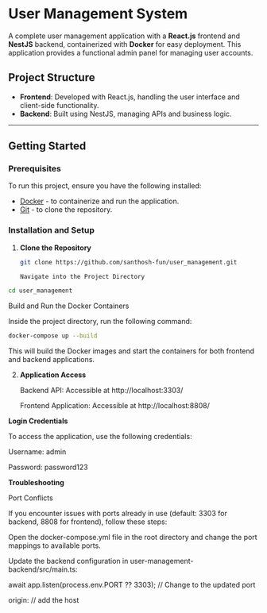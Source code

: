 # User Management System

A complete user management application with a **React.js** frontend and **NestJS** backend, containerized with **Docker** for easy deployment. This application provides a functional admin panel for managing user accounts.

## Project Structure

- **Frontend**: Developed with React.js, handling the user interface and client-side functionality.
- **Backend**: Built using NestJS, managing APIs and business logic.

---

## Getting Started

### Prerequisites

To run this project, ensure you have the following installed:

- [Docker](https://docs.docker.com/get-docker/) - to containerize and run the application.
- [Git](https://git-scm.com/) - to clone the repository.

### Installation and Setup

1. **Clone the Repository**

   ```bash
   git clone https://github.com/santhosh-fun/user_management.git

   Navigate into the Project Directory
   ```

```bash
cd user_management
```

Build and Run the Docker Containers

Inside the project directory, run the following command:

```bash
docker-compose up --build
```

This will build the Docker images and start the containers for both frontend and backend applications.

2. **Application Access**

   Backend API: Accessible at http://localhost:3303/

   Frontend Application: Accessible at http://localhost:8808/

**Login Credentials**

To access the application, use the following credentials:

Username: admin

Password: password123

**Troubleshooting**

Port Conflicts

If you encounter issues with ports already in use (default: 3303 for backend, 8808 for frontend), follow these steps:

Open the docker-compose.yml file in the root directory and change the port mappings to available ports.

Update the backend configuration in user-management-backend/src/main.ts:

await app.listen(process.env.PORT ?? 3303); // Change to the updated port

origin: // add the host

